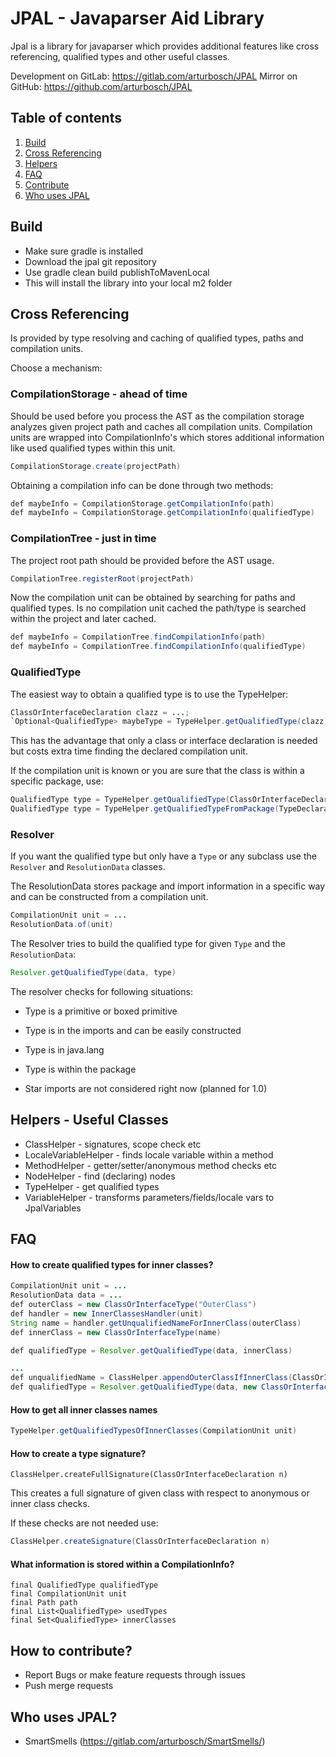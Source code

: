 # JPAL - Javaparser Aid Library

Jpal is a library for javaparser which provides additional features
like cross referencing, qualified types and other useful classes.

Development on GitLab: https://gitlab.com/arturbosch/JPAL 
Mirror on GitHub: https://github.com/arturbosch/JPAL

## Table of contents
1. [Build](#build)
2. [Cross Referencing](#cross)
3. [Helpers](#helpers)
4. [FAQ](#faq)
4. [Contribute](#contribute)
4. [Who uses JPAL](#usage)

## <a name="build">Build</a>

- Make sure gradle is installed
- Download the jpal git repository
- Use gradle clean build publishToMavenLocal
- This will install the library into your local m2 folder

## <a name="cross">Cross Referencing</a>

Is provided by type resolving and caching of qualified types, paths
and compilation units.

Choose a mechanism:

### CompilationStorage - ahead of time

Should be used before you process the AST as the compilation storage
analyzes given project path and caches all compilation units.
Compilation units are wrapped into CompilationInfo's which stores 
additional information like used qualified types within this unit.

```java
CompilationStorage.create(projectPath)
```

Obtaining a compilation info can be done through two methods:

```java 
def maybeInfo = CompilationStorage.getCompilationInfo(path)
def maybeInfo = CompilationStorage.getCompilationInfo(qualifiedType)
```

### CompilationTree - just in time

The project root path should be provided before the AST usage.

```java
CompilationTree.registerRoot(projectPath)
```

Now the compilation unit can be obtained by searching for paths
and qualified types. Is no compilation unit cached the path/type is 
searched within the project and later cached.

```java 
def maybeInfo = CompilationTree.findCompilationInfo(path)
def maybeInfo = CompilationTree.findCompilationInfo(qualifiedType)
```

### QualifiedType

The easiest way to obtain a qualified type is to use the TypeHelper:

```java
ClassOrInterfaceDeclaration clazz = ...;
`Optional<QualifiedType> maybeType = TypeHelper.getQualifiedType(clazz);
```

This has the advantage that only a class or interface declaration
is needed but costs extra time finding the declared compilation unit.

If the compilation unit is known or you are sure that the class is 
within a specific package, use:

```java
QualifiedType type = TypeHelper.getQualifiedType(ClassOrInterfaceDeclaration n, CompilationUnit unit)
QualifiedType type = TypeHelper.getQualifiedTypeFromPackage(TypeDeclaration n, PackageDeclaration packageDeclaration)
```

### Resolver

If you want the qualified type but only have a `Type` or any subclass
use the `Resolver` and `ResolutionData` classes.

The ResolutionData stores package and import information in a specific way
and can be constructed from a compilation unit.

```java
CompilationUnit unit = ...
ResolutionData.of(unit)
```

The Resolver tries to build the qualified type for given `Type` and the 
`ResolutionData`:

```java
Resolver.getQualifiedType(data, type)
```

The resolver checks for following situations:

- Type is a primitive or boxed primitive
- Type is in the imports and can be easily constructed
- Type is in java.lang
- Type is within the package

- Star imports are not considered right now (planned for 1.0)

## <a name="helpers">Helpers - Useful Classes</a>

- ClassHelper - signatures, scope check etc
- LocaleVariableHelper - finds locale variable within a method
- MethodHelper - getter/setter/anonymous method checks etc
- NodeHelper - find (declaring) nodes
- TypeHelper - get qualified types
- VariableHelper - transforms parameters/fields/locale vars to JpalVariables

## <a name="faq">FAQ</a>

#### How to create qualified types for inner classes?

```java
CompilationUnit unit = ...
ResolutionData data = ...
def outerClass = new ClassOrInterfaceType("OuterClass")
def handler = new InnerClassesHandler(unit)
String name = handler.getUnqualifiedNameForInnerClass(outerClass) 
def innerClass = new ClassOrInterfaceType(name)

def qualifiedType = Resolver.getQualifiedType(data, innerClass)
```

```java 
...
def unqualifiedName = ClassHelper.appendOuterClassIfInnerClass(ClassOrInterfaceDeclaration n)
def qualifiedType = Resolver.getQualifiedType(data, new ClassOrInterfaceType(unqualifiedName))
```

#### How to get all inner classes names

```java 
TypeHelper.getQualifiedTypesOfInnerClasses(CompilationUnit unit)
```

#### How to create a type signature?

```
ClassHelper.createFullSignature(ClassOrInterfaceDeclaration n)
```
This creates a full signature of given class with respect to anonymous or inner class checks.

If these checks are not needed use:
```java 
ClassHelper.createSignature(ClassOrInterfaceDeclaration n)
```

#### What information is stored within a CompilationInfo?

```
final QualifiedType qualifiedType
final CompilationUnit unit
final Path path
final List<QualifiedType> usedTypes
final Set<QualifiedType> innerClasses
```

## <a name="contribute">How to contribute?</a>

- Report Bugs or make feature requests through issues
- Push merge requests

## <a name="usage">Who uses JPAL?</a>

- SmartSmells (https://gitlab.com/arturbosch/SmartSmells/)